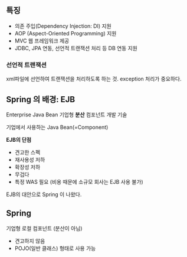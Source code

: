 ## 특징
* 의존 주입(Dependency Injection: DI) 지원
* AOP (Aspect-Oriented Programming) 지원
* MVC 웹 프레임워크 제공
* JDBC, JPA 연동, 선언적 트랜잭션 처리 등 DB 연동 지원

### 선언적 트랜잭션
xml파일에 선언하여 트랜잭션을 처리하도록 하는 것.
exception 처리가 중요하다.

## Spring 의 배경: EJB
Enterprise Java Bean
기업형 **분산** 컴포넌트 개발 기술

기업에서 사용하는 Java Bean(=Component)

**EJB의 단점**
* 견고한 스펙
* 재사용성 저하
* 확장성 저하
* 무겁다
* 특정 WAS 필요 
(비용 때문에 소규모 회사는 EJB 사용 불가)

EJB의 대안으로 Spring 이 나왔다.

## Spring
기업형 로컬 컴포넌트 (분산이 아님)

* 견고하지 않음
* POJO(일반 클래스) 형태로 사용 가능
<!--stackedit_data:
eyJoaXN0b3J5IjpbMTU0MDIxODAyMF19
-->